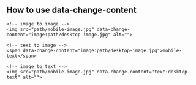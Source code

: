 How to use data-change-content
-------------------------------
    <!-- image to image -->
    <img src="path/mobile-image.jpg" data-change-content="image:path/desktop-image.jpg" alt="">

    <!-- text to image -->
    <span data-change-content="image:path/desktop-image.jpg">mobile-text</span>

    <!-- image to text -->
    <img src="path/mobile-image.jpg" data-change-content="text:desktop-text" alt="">
